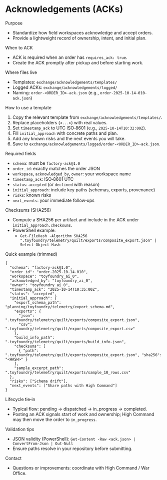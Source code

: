 # Acknowledgements (ACKs)

Purpose
- Standardize how field workspaces acknowledge and accept orders.
- Provide a lightweight record of ownership, intent, and initial plan.

When to ACK
- ACK is required when an order has `requires_ack: true`.
- Create the ACK promptly after pickup and before starting work.

Where files live
- Templates: `exchange/acknowledgements/templates/`
- Logged ACKs: `exchange/acknowledgements/logged/`
- Naming: `order-<ORDER_ID>-ack.json` (e.g., `order-2025-10-14-010-ack.json`)

How to use a template
1) Copy the relevant template from `exchange/acknowledgements/templates/`.
2) Replace placeholders (`<...>`) with real values.
3) Set `timestamp_ack` to UTC ISO‑8601 (e.g., `2025-10-14T10:32:00Z`).
4) Fill `initial_approach` with concrete paths and plan.
5) Add any known risks and the next events you will take.
6) Save to `exchange/acknowledgements/logged/order-<ORDER_ID>-ack.json`.

Required fields
- `schema`: must be `factory-ack@1.0`
- `order_id`: exactly matches the order JSON
- `workspace`, `acknowledged_by`, `owner`: your workspace name
- `timestamp_ack`: ISO‑8601 UTC
- `status`: `accepted` (or `declined` with reason)
- `initial_approach`: include key paths (schemas, exports, provenance)
- `risks`: known risks
- `next_events`: your immediate follow‑ups

Checksums (SHA256)
- Compute a SHA256 per artifact and include in the ACK under `initial_approach.checksums`.
- PowerShell example:
  - `Get-FileHash -Algorithm SHA256 ".toyfoundry/telemetry/quilt/exports/composite_export.json" | Select-Object Hash`

Quick example (trimmed)
```
{
  "schema": "factory-ack@1.0",
  "order_id": "order-2025-10-14-010",
  "workspace": "toyfoundry_ai_0",
  "acknowledged_by": "toyfoundry_ai_0",
  "owner": "toyfoundry_ai_0",
  "timestamp_ack": "2025-10-14T10:35:00Z",
  "status": "accepted",
  "initial_approach": {
    "export_schema_path": "planning/toyfoundry/telemetry/export_schema.md",
    "exports": {
      "json": ".toyfoundry/telemetry/quilt/exports/composite_export.json",
      "csv": ".toyfoundry/telemetry/quilt/exports/composite_export.csv"
    },
    "build_info_path": ".toyfoundry/telemetry/quilt/exports/build_info.json",
    "checksums": [
      { "path": ".toyfoundry/telemetry/quilt/exports/composite_export.json", "sha256": "<HASH>" }
    ],
    "sample_excerpt_path": ".toyfoundry/telemetry/quilt/exports/sample_10_rows.csv"
  },
  "risks": ["Schema drift"],
  "next_events": ["Share paths with High Command"]
}
```

Lifecycle tie‑in
- Typical flow: pending → dispatched → in_progress → completed.
- Posting an ACK signals start of work and ownership; High Command may then move the order to `in_progress`.

Validation tips
- JSON validity (PowerShell): `Get-Content -Raw <ack.json> | ConvertFrom-Json | Out-Null`
- Ensure paths resolve in your repository before submitting.

Contact
- Questions or improvements: coordinate with High Command / War Office.
